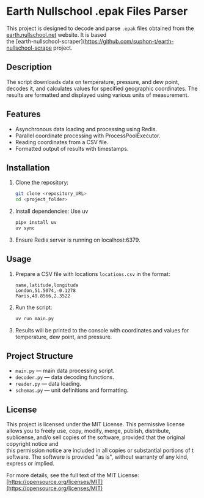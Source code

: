 # Earth Nullschool .epak Files Parser 

This project is designed to decode and parse `.epak` files obtained from 
the [earth.nullschool.net](https://earth.nullschool.net) website. It is based  
the [earth-nullschool-scraper](https://github.com/suphon-t/earth-nullschool-scrape 
project. 

## Description 

The script downloads data on temperature, pressure, and dew point, decodes it, 
and 
calculates values for specified geographic coordinates. The results are 
formatted 
and displayed using various units of measurement. 

## Features 

- Asynchronous data loading and processing using Redis. 
- Parallel coordinate processing with ProcessPoolExecutor. 
- Reading coordinates from a CSV file. 
- Formatted output of results with timestamps. 

## Installation 

1. Clone the repository: 
    ```bash 
    git clone <repository_URL> 
    cd <project_folder> 
    ``` 

2. Install dependencies:
    Use uv
    ```bash 
    pipx install uv
    uv sync
    ```

3. Ensure Redis server is running on localhost:6379. 

## Usage 

1. Prepare a CSV file with locations `locations.csv` in the format: 
    ``` 
    name,latitude,longitude 
    London,51.5074,-0.1278 
    Paris,49.8566,2.3522 
    ``` 

2. Run the script: 
    ```bash 
    uv run main.py 
    ``` 

3. Results will be printed to the console with coordinates and values for 
temperature, dew point, and pressure.

## Project Structure 

- `main.py` — main data processing script. 
- `decoder.py` — data decoding functions. 
- `reader.py` — data loading. 
- `schemas.py` — unit definitions and formatting. 

## License 

This project is licensed under the MIT License. This permissive license allows 
you to freely use, copy, modify, merge, publish, distribute, sublicense, and/o 
sell copies of the software, provided that the original copyright notice and   
this permission notice are included in all copies or substantial portions of t 
software. The software is provided "as is", without warranty of any kind, 
express or implied. 

For more details, see the full text of the MIT License: 
[https://opensource.org/licenses/MIT](https://opensource.org/licenses/MIT) 